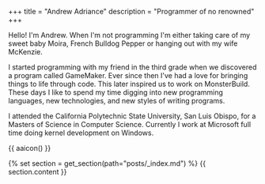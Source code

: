 +++
title = "Andrew Adriance"
description = "Programmer of no renowned"
+++

Hello! I'm Andrew. When I'm not programming I'm either taking care 
of my sweet baby Moira, French Bulldog Pepper or hanging out with 
my wife McKenzie.


I started programming with my friend in the third grade when we discovered a program called GameMaker. Ever since then I've had a love for bringing things to life through code. This later inspired us to work on MonsterBuild. These days I like to spend my time digging into new programming languages, new technologies, and new styles of writing programs.


I attended the California Polytechnic State University, San Luis Obispo, for a Masters of Science in Computer Science. Currently I work at Microsoft full time doing kernel development on Windows.

{{ aaicon() }}

{% set section = get_section(path="posts/_index.md") %}
{{ section.content }}